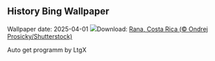## History Bing Wallpaper
Wallpaper date: 2025-04-01
![](https://www.bing.com/th?id=OHR.TicanFrog_IT-IT7236834033_UHD.jpg&w=1000)Download: [Rana, Costa Rica (© Ondrej Prosicky/Shutterstock)](https://www.bing.com/th?id=OHR.TicanFrog_IT-IT7236834033_UHD.jpg)

Auto get programm by LtgX
